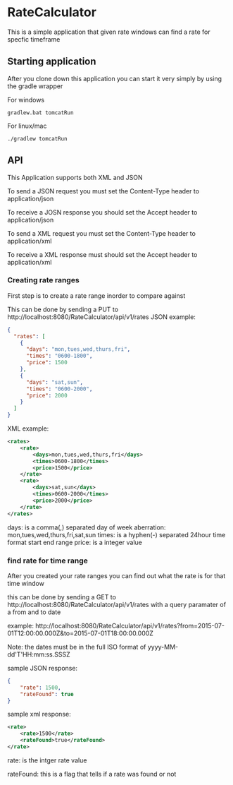 # RateCalculator 
This is a simple application that given rate windows can find a rate for specfic timeframe

## Starting application
After you clone down this application you can start it very simply by using the gradle wrapper

For windows 
```
gradlew.bat tomcatRun
```
For linux/mac
```
./gradlew tomcatRun
```
## API

This Application supports both XML and JSON 

To send a JSON request you must set the Content-Type header to application/json

To receive a JOSN response you should set the Accept header to application/json

To send a XML request you must set the Content-Type header to application/xml

To receive a XML response must should set the Accept header to application/xml

### Creating rate ranges
First step is to create a rate range inorder to compare against

This can be done by sending a PUT to http://localhost:8080/RateCalculator/api/v1/rates
JSON example:
```json
{
  "rates": [
    {
      "days": "mon,tues,wed,thurs,fri",
      "times": "0600-1800",
      "price": 1500
    },
    {
      "days": "sat,sun",
      "times": "0600-2000",
      "price": 2000
    }
  ]
}
```
XML example:
```xml
<rates>
	<rate>
    	<days>mon,tues,wed,thurs,fri</days>
    	<times>0600-1800</times>
    	<price>1500</price>
    </rate>
    <rate>
    	<days>sat,sun</days>
    	<times>0600-2000</times>
    	<price>2000</price>
    </rate>
</rates>
```
days: is a comma(,) separated day of week aberration: mon,tues,wed,thurs,fri,sat,sun
times: is a hyphen(-) separated 24hour time format start end range
price: is a integer value

### find rate for time range
After you created your rate ranges you can find out what the rate is for that time window

this can be done by sending a GET to http://localhost:8080/RateCalculator/api/v1/rates with a query paramater of a from and to date 

example: http://localhost:8080/RateCalculator/api/v1/rates?from=2015-07-01T12:00:00.000Z&to=2015-07-01T18:00:00.000Z

Note: the dates must be in the full ISO format of yyyy-MM-dd'T'HH:mm:ss.SSSZ

sample JSON response:
```json
{
    "rate": 1500,
    "rateFound": true
}
```
sample xml response:
```xml
<rate>
    <rate>1500</rate>
    <rateFound>true</rateFound>
</rate>
```

rate: is the intger rate value

rateFound: this is a flag that tells if a rate was found or not
